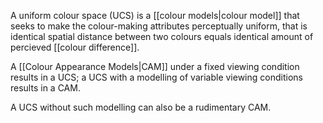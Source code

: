 A uniform colour space (UCS) is a [[colour models|colour model]] that seeks to make the colour-making attributes perceptually uniform, that is identical spatial distance between two colours equals identical amount of percieved [[colour difference]].

A [[Colour Appearance Models|CAM]] under a fixed viewing condition results in a UCS; a UCS with a modelling of variable viewing conditions results in a CAM.

A UCS without such modelling can also be a rudimentary CAM.